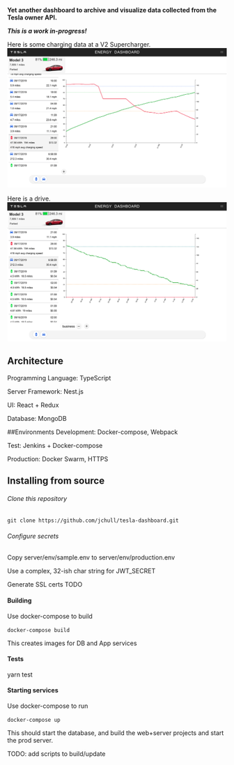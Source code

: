 
**Yet another dashboard to archive and visualize data collected from the Tesla owner API.** 

**_This is a work in-progress!_**


Here is some charging data at a V2 Supercharger. 
![charging](./images/Charging.png)

Here is a drive.
![driving](./images/Driving.png)


## Architecture
Programming Language: TypeScript

Server Framework: Nest.js

UI: React + Redux

Database: MongoDB


##Environments
Development: Docker-compose, Webpack

Test: Jenkins + Docker-compose

Production: Docker Swarm, HTTPS


## Installing from source

###### Clone this repository

`git clone https://github.com/jchull/tesla-dashboard.git`

###### Configure secrets
Copy server/env/sample.env to server/env/production.env

Use a complex, 32-ish char string for JWT_SECRET

Generate SSL certs
TODO

#### Building
Use docker-compose to build

`docker-compose build`

This creates images for DB and App services

#### Tests

yarn test


#### Starting services
Use docker-compose to run

`docker-compose up`

This should start the database, and build the web+server projects and start the prod server.


TODO: add scripts to build/update 
